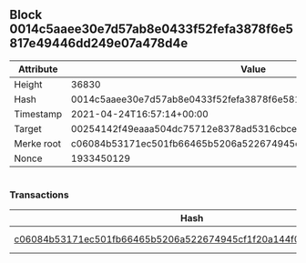 ## Block 0014c5aaee30e7d57ab8e0433f52fefa3878f6e5817e49446dd249e07a478d4e

Attribute | Value
--- | ---
Height | 36830
Hash | 0014c5aaee30e7d57ab8e0433f52fefa3878f6e5817e49446dd249e07a478d4e
Timestamp | 2021-04-24T16:57:14+00:00
Target | 00254142f49eaaa504dc75712e8378ad5316cbcead634704b3734b6271167cc4
Merke root | c06084b53171ec501fb66465b5206a522674945cf1f20a144f0819f84cdf526a
Nonce | 1933450129

```

```

### Transactions

Hash | Amount
--- | ---
[c06084b53171ec501fb66465b5206a522674945cf1f20a144f0819f84cdf526a](c06084b53171ec501fb66465b5206a522674945cf1f20a144f0819f84cdf526a.md) | 10.00000000 SKEPTI 

